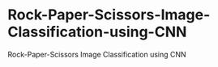 # Rock-Paper-Scissors-Image-Classification-using-CNN
Rock-Paper-Scissors Image Classification using CNN
